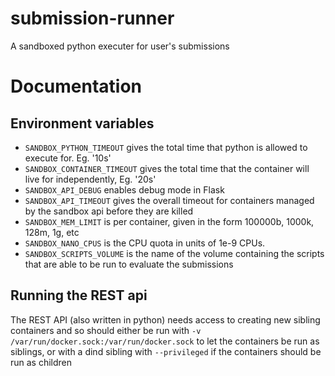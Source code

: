 # submission-runner
A sandboxed python executer for user's submissions


# Documentation

## Environment variables
 - `SANDBOX_PYTHON_TIMEOUT` gives the total time that python is allowed to execute for. Eg. '10s'
 - `SANDBOX_CONTAINER_TIMEOUT` gives the total time that the container will live for independently, Eg. '20s'
 - `SANDBOX_API_DEBUG` enables debug mode in Flask
 - `SANDBOX_API_TIMEOUT` gives the overall timeout for containers managed by the sandbox api before they are killed
 - `SANDBOX_MEM_LIMIT` is per container, given in the form 100000b, 1000k, 128m, 1g, etc
 - `SANDBOX_NANO_CPUS` is the CPU quota in units of 1e-9 CPUs.
 - `SANDBOX_SCRIPTS_VOLUME` is the name of the volume containing the scripts that are able to be run to evaluate the submissions

## Running the REST api
The REST API (also written in python) needs access to creating new sibling containers
and so should either be run with `-v /var/run/docker.sock:/var/run/docker.sock` to let
the containers be run as siblings, or with a dind sibling with `--privileged` if the containers should be
run as children